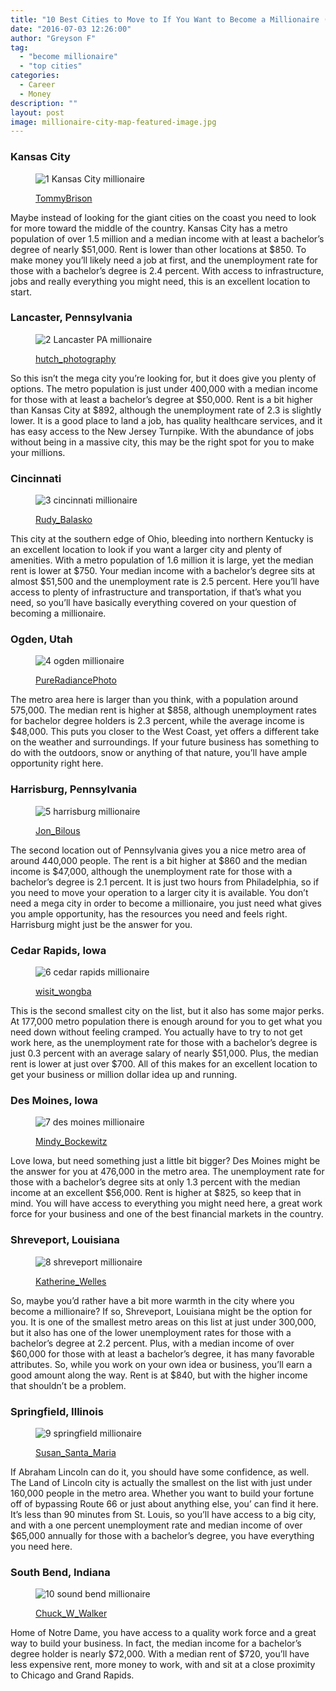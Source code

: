 ```yaml
---
title: "10 Best Cities to Move to If You Want to Become a Millionaire (At Any Age!)"
date: "2016-07-03 12:26:00"
author: "Greyson F"
tag:
  - "become millionaire"
  - "top cities"
categories:
  - Career
  - Money
description: ""
layout: post
image: millionaire-city-map-featured-image.jpg
---
```


### Kansas City

<figure aria-describedby="caption-attachment-3727" class="wp-caption alignnone" id="attachment_3727" style="width: 700px">

![1 Kansas City millionaire](/posts/1-Kansas-City-millionaire.jpg)<figcaption class="wp-caption-text" id="caption-attachment-3727">[TommyBrison](http://www.shutterstock.com/pic-150712772/stock-photo-j-c-nichols-memorial-fountain-by-the-kansas-city-country-club-plaza-is-a-popular-tourist-area.html)</figcaption></figure>

Maybe instead of looking for the giant cities on the coast you need to look for more toward the middle of the country. Kansas City has a metro population of over 1.5 million and a median income with at least a bachelor’s degree of nearly $51,000. Rent is lower than other locations at $850. To make money you’ll likely need a job at first, and the unemployment rate for those with a bachelor’s degree is 2.4 percent. With access to infrastructure, jobs and really everything you might need, this is an excellent location to start.

### Lancaster, Pennsylvania

<figure aria-describedby="caption-attachment-3728" class="wp-caption alignnone" id="attachment_3728" style="width: 700px">

![2 Lancaster PA millionaire](/posts/2-Lancaster-PA-millionaire.jpg)<figcaption class="wp-caption-text" id="caption-attachment-3728">[hutch_photography](http://www.shutterstock.com/pic-284194565/stock-photo-aerial-view-of-small-city-of-lancaster-pennsylvania.html)

</figcaption></figure>

So this isn’t the mega city you’re looking for, but it does give you plenty of options. The metro population is just under 400,000 with a median income for those with at least a bachelor’s degree at $50,000. Rent is a bit higher than Kansas City at $892, although the unemployment rate of 2.3 is slightly lower. It is a good place to land a job, has quality healthcare services, and it has easy access to the New Jersey Turnpike. With the abundance of jobs without being in a massive city, this may be the right spot for you to make your millions.

### Cincinnati

<figure aria-describedby="caption-attachment-3729" class="wp-caption alignnone" id="attachment_3729" style="width: 700px">

![3 cincinnati millionaire](/posts/3-cincinnati-millionaire.jpg)<figcaption class="wp-caption-text" id="caption-attachment-3729">[Rudy_Balasko](http://www.shutterstock.com/pic-110632499/stock-photo-cincinnati-skyline-image-of-cincinnati-and-john-a-roebling-suspension-bridge-at-twilight.html)</figcaption></figure>

This city at the southern edge of Ohio, bleeding into northern Kentucky is an excellent location to look if you want a larger city and plenty of amenities. With a metro population of 1.6 million it is large, yet the median rent is lower at $750. Your median income with a bachelor’s degree sits at almost $51,500 and the unemployment rate is 2.5 percent. Here you’ll have access to plenty of infrastructure and transportation, if that’s what you need, so you’ll have basically everything covered on your question of becoming a millionaire.

### Ogden, Utah

<figure aria-describedby="caption-attachment-3730" class="wp-caption alignnone" id="attachment_3730" style="width: 700px">

![4 ogden millionaire](/posts/4-ogden-millionaire.jpg)<figcaption class="wp-caption-text" id="caption-attachment-3730">[PureRadiancePhoto](http://www.shutterstock.com/pic-290334998/stock-photo-mount-ogden-peak-in-mountain-green-utah.html)</figcaption></figure>

The metro area here is larger than you think, with a population around 575,000. The median rent is higher at $858, although unemployment rates for bachelor degree holders is 2.3 percent, while the average income is $48,000. This puts you closer to the West Coast, yet offers a different take on the weather and surroundings. If your future business has something to do with the outdoors, snow or anything of that nature, you’ll have ample opportunity right here.

### Harrisburg, Pennsylvania

<figure aria-describedby="caption-attachment-3731" class="wp-caption alignnone" id="attachment_3731" style="width: 700px">

![5 harrisburg millionaire](/posts/5-harrisburg-millionaire.jpg)<figcaption class="wp-caption-text" id="caption-attachment-3731">[Jon_Bilous](http://www.shutterstock.com/pic-182198225/stock-photo-the-churches-and-neighborhoods-seen-from-the-south-street-parking-garage-in-harrisburg.html)</figcaption></figure>

The second location out of Pennsylvania gives you a nice metro area of around 440,000 people. The rent is a bit higher at $860 and the median income is $47,000, although the unemployment rate for those with a bachelor’s degree is 2.1 percent. It is just two hours from Philadelphia, so if you need to move your operation to a larger city it is available. You don’t need a mega city in order to become a millionaire, you just need what gives you ample opportunity, has the resources you need and feels right. Harrisburg might just be the answer for you.

### Cedar Rapids, Iowa

<figure aria-describedby="caption-attachment-3732" class="wp-caption alignnone" id="attachment_3732" style="width: 700px">

![6 cedar rapids millionaire](/posts/6-cedar-rapids-millionaire.jpg)<figcaption class="wp-caption-text" id="caption-attachment-3732">[wisit_wongba](http://www.shutterstock.com/pic-324475643/stock-photo-cedar-rapids-at-dawn.html)</figcaption></figure>

This is the second smallest city on the list, but it also has some major perks. At 177,000 metro population there is enough around for you to get what you need down without feeling cramped. You actually have to try to not get work here, as the unemployment rate for those with a bachelor’s degree is just 0.3 percent with an average salary of nearly $51,000. Plus, the median rent is lower at just over $700. All of this makes for an excellent location to get your business or million dollar idea up and running.

### Des Moines, Iowa

<figure aria-describedby="caption-attachment-3733" class="wp-caption alignnone" id="attachment_3733" style="width: 700px">

![7 des moines millionaire](/posts/7-des-moines-millionaire.jpg)<figcaption class="wp-caption-text" id="caption-attachment-3733">[Mindy_Bockewitz](http://www.shutterstock.com/pic-430634341/stock-photo-des-moines-iowa-skyline-taken-from-the-bike-path-next-to-the-des-moines-river-in-autumn.html)</figcaption></figure>

Love Iowa, but need something just a little bit bigger? Des Moines might be the answer for you at 476,000 in the metro area. The unemployment rate for those with a bachelor’s degree sits at only 1.3 percent with the median income at an excellent $56,000. Rent is higher at $825, so keep that in mind. You will have access to everything you might need here, a great work force for your business and one of the best financial markets in the country.

### Shreveport, Louisiana

<figure aria-describedby="caption-attachment-3734" class="wp-caption alignnone" id="attachment_3734" style="width: 700px">

![8 shreveport millionaire](/posts/8-shreveport-millionaire.jpg)<figcaption class="wp-caption-text" id="caption-attachment-3734">[Katherine_Welles](http://www.shutterstock.com/pic-194776925/stock-photo-shreveport-la-march-the-waterfront-area-located-in-shreveport-louisiana-on-march.html)</figcaption></figure>

So, maybe you’d rather have a bit more warmth in the city where you become a millionaire? If so, Shreveport, Louisiana might be the option for you. It is one of the smallest metro areas on this list at just under 300,000, but it also has one of the lower unemployment rates for those with a bachelor’s degree at 2.2 percent. Plus, with a median income of over $60,000 for those with at least a bachelor’s degree, it has many favorable attributes. So, while you work on your own idea or business, you’ll earn a good amount along the way. Rent is at $840, but with the higher income that shouldn’t be a problem.

### Springfield, Illinois

<figure aria-describedby="caption-attachment-3735" class="wp-caption alignnone" id="attachment_3735" style="width: 700px">

![9 springfield millionaire](/posts/9-springfield-millionaire.jpg)<figcaption class="wp-caption-text" id="caption-attachment-3735">[Susan_Santa_Maria](http://www.shutterstock.com/pic-199956752/stock-photo-old-state-capitol-of-illinois-in-springfield.html)</figcaption></figure>

If Abraham Lincoln can do it, you should have some confidence, as well. The Land of Lincoln city is actually the smallest on the list with just under 160,000 people in the metro area. Whether you want to build your fortune off of bypassing Route 66 or just about anything else, you’ can find it here. It’s less than 90 minutes from St. Louis, so you’ll have access to a big city, and with a one percent unemployment rate and median income of over $65,000 annually for those with a bachelor’s degree, you have everything you need here.

### South Bend, Indiana

<figure aria-describedby="caption-attachment-3736" class="wp-caption alignnone" id="attachment_3736" style="width: 700px">

![10 sound bend millionaire](/posts/10-sound-bend-millionaire.jpg)<figcaption class="wp-caption-text" id="caption-attachment-3736">[Chuck_W_Walker](http://www.shutterstock.com/pic-245442394/stock-photo-south-bend-indiana-october-beautiful-view-of-the-central-campus-of-the-university-of.html)</figcaption></figure>

Home of Notre Dame, you have access to a quality work force and a great way to build your business. In fact, the median income for a bachelor’s degree holder is nearly $72,000. With a median rent of $720, you’ll have less expensive rent, more money to work, with and sit at a close proximity to Chicago and Grand Rapids.
